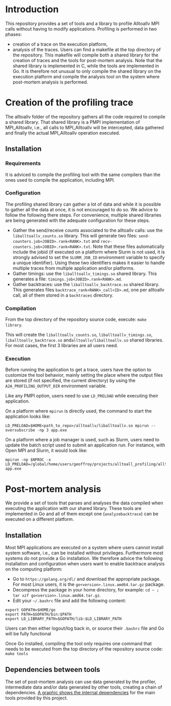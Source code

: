 # Introduction

This repository provides a set of tools and a library to profile Alltoallv MPI calls
without having to modify applications. Profiling is performed in two phases:
- creation of a trace on the execution platform,
- analysis of the traces.
Users can find a makefile at the top directory of the repository. This makefile will 
compile both a shared library for the creation of traces and the tools for post-mortem
analysis. Note that the shared library is implemented in C, while the tools are
implemented in Go. It is therefore not unusual to only compile the shared library on
the execution platform and compile the analysis tool on the system where post-mortem
analysis is performed.

# Creation of the profiling trace

The alltoallv folder of the repository gathers all the code required to compile a
shared library. That shared library is a PMPI implementation of MPI_Alltoallv, i.e.,
all calls to MPI_Alltoallv will be intercepted, data gathered and finally the actual
MPI_Alltoallv operation executed.

## Installation

### Requirements

It is adviced to compile the profiling tool with the same compilers than the ones
used to compile the application, including MPI.

### Configuration

The profiling shared library can gather a lot of data and while it is possible to
gather all the data at once, it is not encouraged to do so. We advice to follow the
following there steps. For convenience, multiple shared libraries are being generated
with the adequate configuration for these steps.
- Gather the send/receive counts associated to the alltoallv calls: use the 
`liballtoallv_counts.so` library. This will generate two files: 
`send-counters.job<JOBID>.rank<RANK>.txt` and `recv-counters.job<JOBID>.rank<RANK>.txt`. 
Note that these files automatically include the jobid (if executed on a platform where
Slurm is not used, it is strongly advised to set the `SLURM_JOB_ID` environment variable
to specify a unique identifier). Using these two identifiers makes it easier to handle
multiple traces from multiple application and/or platforms.
- Gather timings: use the `liballtoallv_timings.so` shared library. This generates
a file: `timings.job<JOBID>.rank<RANK>.md`. 
- Gather backtraces: use the `liballtoallv_backtrace.so` shared library. This generates
files `backtrace_rank<RANK>_call<ID>.md`, one per alltoallv call, all of them stored in a `backtraces`
directory.

### Compilation

From the top directory of the repository source code, execute: `make library`.

This will create the `liballtoallv_counts.so`,  `liballtoallv_timings.so`,
`liballtoallv_backtrace.so` and`alltoallv/liballtoallv.so` shared libraries. For
most cases, the first 3 libraries are all users need.

### Execution

Before running the application to get a trace, users have the option to customize the
tool behavior, mainly setting the place where the output files are stored (if not specified,
the current directory) by using the `A2A_PROFILING_OUTPUT_DIR` environment variable.

Like any PMPI option, users need to use `LD_PRELOAD` while executing their application.

On a platform where `mpirun` is directly used, the command to start the application
looks like:
```
LD_PRELOAD=$HOME<path_to_repo>/alltoallv/liballtoallv.so mpirun --oversubscribe -np 3 app.exe 
```

On a platform where a job manager is used, such as Slurm, users need to update the
batch script used to submit an application run. For instance, with Open MPI and Slurm,
it would look like:
```
mpirun -np $NPROC -x LD_PRELOAD=/global/home/users/geoffroy/projects/alltoall_profiling/alltoallv/liballtoallv_counts.so app.exe
```

# Post-mortem analysis

We provide a set of tools that parses and analyses the data compiled when executing
the application with our shared library. These tools are implemented in Go and all of
them except one (`analyzebacktrace`) can be executed on a different platform.

## Installation

Most MPI applications are executed on a system where users cannot install system 
software, i.e., can be installed without privileges. Furthermore most systems do not
provide a Go installation. We therefore advice the following installation and 
configuration when users want to enable backtrace analysis on the computing
platform:
- Go to `https://golang.org/dl/` and download the appropriate package. For most Linux
users, it is the `go<version>.linux.amd64.tar.gz` package.
- Decompress the package in your home directory, for example: 
`cd ~ ; tar xzf go<version>.linux.amd64.tar.gz`.
- Edit your `~/.bashrc` file and add the following content:
```
export GOPATH=$HOME/go
export PATH=$GOPATH/bin:$PATH
export LD_LIBRARY_PATH=$GOPATH/lib:$LD_LIBRARY_PATH 
```
Users can then either logout/log back in, or source their `.bashrc` file and Go will be
fully functional

Once Go installed, compiling the tool only requires one command that needs to be
executed from the top directory of the repository source code: `make tools`

## Dependencies between tools

The set of post-mortem analysis can use data generated by the profiler, intermediate data and/or
data generated by other tools, creating a chain of dependencies. [A graphic shows the internal
dependencies](doc/tool_dependencies.png) for the main tools provided by this project.